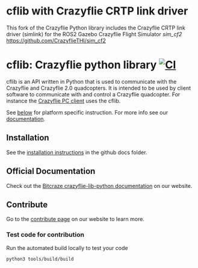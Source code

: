 # cflib with Crazyflie CRTP link driver

This fork of the Crazyflie Python library includes the Crazyflie CRTP link driver (simlink) for the ROS2 Gazebo Crazyflie Flight Simulator *sim_cf2* https://github.com/CrazyflieTHI/sim_cf2

# cflib: Crazyflie python library [![CI](https://github.com/bitcraze/crazyflie-lib-python/workflows/CI/badge.svg)](https://github.com/bitcraze/crazyflie-lib-python/actions)

cflib is an API written in Python that is used to communicate with the Crazyflie
and Crazyflie 2.0 quadcopters. It is intended to be used by client software to
communicate with and control a Crazyflie quadcopter. For instance the [Crazyflie PC client](https://www.github.com/bitcraze/crazyflie-clients-python)  uses the cflib.

See [below](#platform-notes) for platform specific instruction.
For more info see our [documentation](https://www.bitcraze.io/documentation/repository/crazyflie-lib-python/master/).

## Installation
See the [installation instructions](docs/installation/install.md) in the github docs folder.

## Official Documentation

Check out the [Bitcraze crazyflie-lib-python documentation](https://www.bitcraze.io/documentation/repository/crazyflie-lib-python/master/) on our website.

## Contribute
Go to the [contribute page](https://www.bitcraze.io/contribute/) on our website to learn more.

### Test code for contribution
Run the automated build locally to test your code

	python3 tools/build/build

